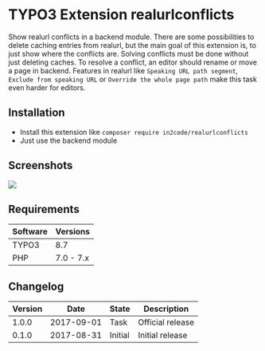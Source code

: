 # TYPO3 Extension realurlconflicts

Show realurl conflicts in a backend module. 
There are some possibilities to delete caching entries from realurl, but the main goal of this extension is, to just
show where the conflicts are. Solving conflicts must be done without just deleting caches. 
To resolve a conflict, an editor should rename or move a page in backend. 
Features in realurl like `Speaking URL path segment`, `Exclude from speaking URL` or `Override the whole page path`
make this task even harder for editors.

## Installation

* Install this extension like `composer require in2code/realurlconflicts`
* Just use the backend module

## Screenshots

<img src="https://s.nimbus.everhelper.me/attachment/1092708/eqyez9ps0lkavbmwgfhq/262407-H63IiNYwUikHpBbU/screen.png" />

## Requirements

| Software    | Versions   |
| ----------- | ---------- |
| TYPO3       | 8.7        |
| PHP         | 7.0 - 7.x  |

## Changelog

| Version    | Date       | State      | Description                                                                  |
| ---------- | ---------- | ---------- | ---------------------------------------------------------------------------- |
| 1.0.0      | 2017-09-01 | Task       | Official release                                                             |
| 0.1.0      | 2017-08-31 | Initial    | Initial release                                                              |
